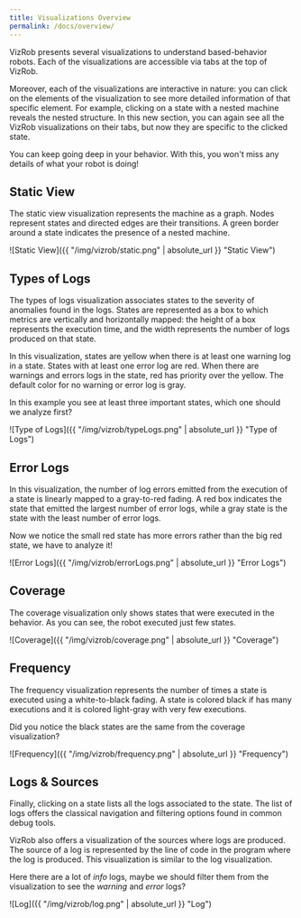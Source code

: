 ```yaml
---
title: Visualizations Overview
permalink: /docs/overview/
---
```


VizRob presents several visualizations to understand based-behavior robots.
Each of the visualizations are accessible via tabs at the top of VizRob.

Moreover, each of the visualizations are interactive in nature: you can click on the elements of the visualization to see more detailed information of that specific element. 
For example, clicking on a state with a nested machine reveals the nested structure.
In this new section, you can again see all the VizRob visualizations on their tabs, but now they are specific to the clicked state.

You can keep going deep in your behavior.
With this, you won't miss any details of what your robot is doing!

## Static View

The static view visualization represents the machine as a graph. Nodes represent states and directed edges are their transitions. A green border around a state indicates the presence of a nested machine.

![Static View]({{ "/img/vizrob/static.png" | absolute_url }} "Static View")

## Types of Logs

The types of logs visualization associates states to the severity of anomalies found in the logs. States are represented as a box to which metrics are vertically and horizontally mapped: the height of a box represents the execution time, and the width represents the number of logs produced on that state.

In this visualization, states are yellow when there is at least one warning log in a state. States with at least one error log are red. When there are warnings and errors logs in the state, red has priority over the yellow. The default color for no warning or error log is gray.

In this example you see at least three important states, which one should we analyze first?

![Type of Logs]({{ "/img/vizrob/typeLogs.png" | absolute_url }} "Type of Logs")


## Error Logs

In this visualization, the number of log errors emitted from the execution of a state is linearly mapped to a gray-to-red fading. 
A red box indicates the state that emitted the largest number of error logs, while a gray state is the state with the least number of error logs.

Now we notice the small red state has more errors rather than the big red state, we have to analyze it!

![Error Logs]({{ "/img/vizrob/errorLogs.png" | absolute_url }} "Error Logs")

## Coverage

The coverage visualization only shows states that were executed in the behavior.
As you can see, the robot executed just few states.

![Coverage]({{ "/img/vizrob/coverage.png" | absolute_url }} "Coverage")

## Frequency

The frequency visualization represents the number of times a state is executed using a white-to-black fading.
A state is colored black if has many executions and it is colored light-gray with very few executions.

Did you notice the black states are the same from the coverage visualization?

![Frequency]({{ "/img/vizrob/frequency.png" | absolute_url }} "Frequency")

## Logs & Sources

Finally, clicking on a state lists all the logs associated to the state.
The list of logs offers the classical navigation and filtering options found in common debug tools.

VizRob also offers a visualization of the sources where logs are produced.
The source of a log is represented by the line of code in the program where the log is produced.
This visualization is similar to the log visualization.

Here there are a lot of *info* logs, maybe we should filter them from the visualization to see the *warning* and *error* logs?

![Log]({{ "/img/vizrob/log.png" | absolute_url }} "Log")